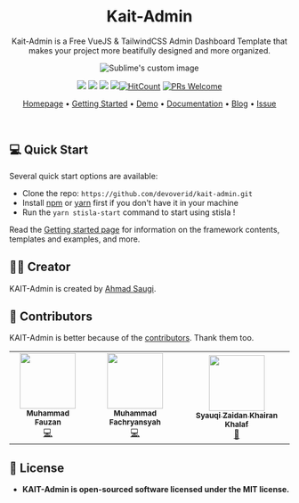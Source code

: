 <h1 align="center">Kait-Admin</h1>

<p align="center">
Kait-Admin is a Free VueJS & TailwindCSS Admin Dashboard Template that makes your project more beatifully designed and more organized.
</p>

<p align="center">
  <img src="https://user-images.githubusercontent.com/46257169/85205857-2e0f6700-b348-11ea-9d71-0d19e288c48e.png" alt="Sublime's custom image"/>
</p>

<span align="center">

[![](https://img.shields.io/github/issues/devoverid/kait-admin?style=flat-square)](https://img.shields.io/github/issues/devoverid/kait-admin?style=flat-square) ![](https://img.shields.io/github/stars/devoverid/kait-admin?style=flat-square)
![](https://img.shields.io/github/forks/devoverid/kait-admin?style=flat-square) ![](https://img.shields.io/github/license/devoverid/kait-admin?style=flat-square)[![HitCount](http://hits.dwyl.com/syauqizaidan/https://githubcom/devoverid/kait-admin.svg)](http://hits.dwyl.com/syauqizaidan/https://githubcom/devoverid/kait-admin)  [![PRs Welcome](https://img.shields.io/badge/PRs-welcome-brightgreen.svg?style=flat-square)](http://makeapullrequest.com)

</span>

<p align="center">
  <a href="https://getstisla.com">Homepage</a>
  •
  <a href="https://getstisla.com/getting-started">Getting Started</a>
  •
  <a href="https://demo.getstisla.com" target="_new">Demo</a>
  •
  <a href="https://getstisla.com/docs">Documentation</a>
  •
  <a href="https://getstisla.com/blog">Blog</a>
  •
  <a href="https://getstisla.com/support">Issue</a>
</p>

<br>

## 💻 Quick Start
Several quick start options are available:
- Clone the repo: `https://github.com/devoverid/kait-admin.git`
- Install [npm](https://www.npmjs.com) or [yarn](https://yarnpkg.com) first if you don't have it in your machine
- Run the `yarn stisla-start` command to start using stisla !

Read the [Getting started page](https://getstisla.com/docs) for information on the framework contents, templates and examples, and more.

## 👨‍💻 Creator
KAIT-Admin is created by [Ahmad Saugi](http://ahmadsaugi.com/).

## 👥 Contributors
KAIT-Admin is better because of the [contributors](https://github.com/stisla/stisla/graphs/contributors). Thank them too.

<!-- ALL-CONTRIBUTORS-LIST:START - Do not remove or modify this section -->
<!-- prettier-ignore-start -->
<!-- markdownlint-disable -->
<table>
  <tr>
    <td align="center"><a href="https://github.com/fauzan121002i"><img src="https://avatars2.githubusercontent.com/u/50759463?s=400&u=a0afb72b1a11511ac4fb2149a58c299adf869531&v=4" width="100px;" alt=""/><br /><sub><b>Muhammad Fauzan</b></sub></a><br /><a href="#Code-Fauzan" title="Code">💻</a></td>
    <td align="center"><a href="https://github.com/fachryansyah"><img src="https://avatars1.githubusercontent.com/u/14109765?s=400&u=fc98115ddfb2e332a9c53ab658b11e889a25e375&v=4" width="100px;" alt=""/><br /><sub><b>Muhammad Fachryansyah</b></sub></a><br /><a href="#code-fakhri" title="Code">💻</a></td>
    <td align="center"><a href="https://github.com/Syauqizaidan"><img src="https://avatars1.githubusercontent.com/u/46257169?s=400&u=56ccd35b1aba3ada78c0e6da257b5648e2e99652&v=4" width="100px;" alt=""/><br /><sub><b>Syauqi Zaidan Khairan Khalaf</b></sub></a><br /><a href="#" title="Documentation">📖</a></td>
  </tr>
 
</table>

<!-- markdownlint-enable -->
<!-- prettier-ignore-end -->
<!-- ALL-CONTRIBUTORS-LIST:END -->

## 📝 License
- **KAIT-Admin is open-sourced software licensed under the MIT license.**
